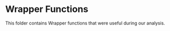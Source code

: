 # Wrapper Functions 

This folder contains Wrapper functions that were useful during our analysis. 
